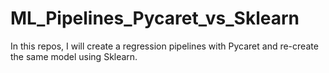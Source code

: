 # ML_Pipelines_Pycaret_vs_Sklearn
In this repos, I will create a regression pipelines with Pycaret and re-create the same model using Sklearn.
